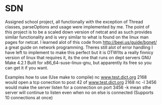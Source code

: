 # SDN
Assigned school project, all functionally with the exception of Thread classes, parseOptions and usage were implemented by me. 
The point of this project is to be a scaled down version of netcat and as such provides similar functionality and is very similar to what is found on the linux man pages for netcat. I learned alot of this code from http://beej.us/guide/bgnet/ a great guide on network programming. Theres still alot of error handling I have left to implement to make this perfect but it is OTW!Its a really finnicy version of linux that requires it, its the one that runs on dept servers GNU Make 4.2.1 Built for x86_64-suse-linux-gnu, but apparently its free so you can get it if you want. 


Examples how to use 
(Use make to compile) 
nc www.test.dict.org 2168 would open a tcp conection to post 42 of www.test.dict.org 2168
nc -l 3456 would make the server listen for a connection on port 3456 
-k mean sthe server will continue to listen even when no on else is connected (Supports 10 connections at once) 

